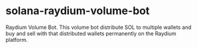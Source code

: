 # solana-raydium-volume-bot
Raydium Volume Bot. This volume bot distribute SOL to multiple wallets and buy and sell with that distributed wallets permanently on the Raydium platform.
